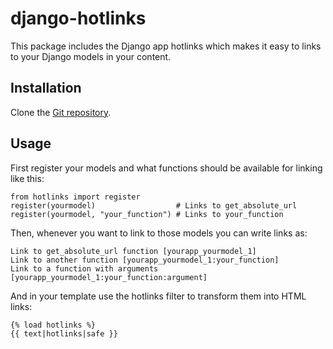 # django-hotlinks

This package includes the Django app hotlinks which makes it easy to 
links to your Django models in your content.

## Installation

Clone the [Git repository](https://github.com/agoodid/django-hotlinks).

## Usage

First register your models and what functions should be available for
linking like this:

    from hotlinks import register
    register(yourmodel)                  # Links to get_absolute_url
    register(yourmodel, "your_function") # Links to your_function

Then, whenever you want to link to those models you can write links as:

    Link to get_absolute_url function [yourapp_yourmodel_1]
    Link to another function [yourapp_yourmodel_1:your_function]
    Link to a function with arguments [yourapp_yourmodel_1:your_function:argument]

And in your template use the hotlinks filter to transform them into HTML links:

    {% load hotlinks %}
    {{ text|hotlinks|safe }}
